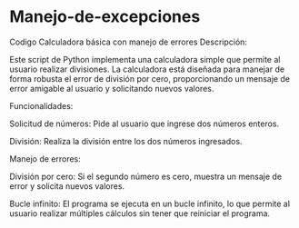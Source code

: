 # Manejo-de-excepciones
Codigo 
Calculadora básica con manejo de errores
Descripción:

Este script de Python implementa una calculadora simple que permite al usuario realizar divisiones. La calculadora está diseñada para manejar de forma robusta el error de división por cero, proporcionando un mensaje de error amigable al usuario y solicitando nuevos valores.

Funcionalidades:

Solicitud de números: Pide al usuario que ingrese dos números enteros.

División: Realiza la división entre los dos números ingresados.

Manejo de errores:

División por cero: Si el segundo número es cero, muestra un mensaje de error y solicita nuevos valores.

Bucle infinito: El programa se ejecuta en un bucle infinito, lo que permite al usuario realizar múltiples cálculos sin tener que reiniciar el programa.
